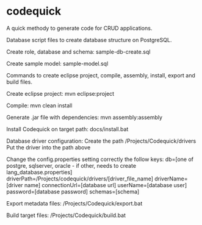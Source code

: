# codequick
A quick methody to generate code for CRUD applications.

Database script files to create database structure on PostgreSQL.

Create role, database and schema:
sample-db-create.sql

Create sample model:
sample-model.sql

Commands to create eclipse project, compile, assembly, install, export and build files.

Create eclipse project:
mvn eclipse:project

Compile:
mvn clean install

Generate .jar file with dependencies:
mvn assembly:assembly

Install Codequick on target path:
docs/install.bat

Database driver configuration:
Create the path /Projects/Codequick/drivers
Put the driver into the path above

Change the config.properties setting correctly the follow keys:
db=[one of postgre, sqlserver, oracle - if other, needs to create lang_database.properties]
driverPath=/Projects/codequick/drivers/[driver_file_name]
driverName=[driver name]
connectionUrl=[database url]
userName=[database user]
password=[database password]
schemas=[schema]

Export metadata files:
/Projects/Codequick/export.bat

Build target files:
/Projects/Codequick/build.bat

